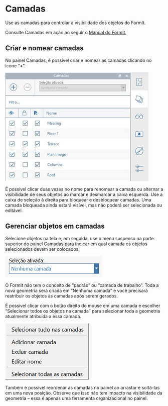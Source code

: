 # Camadas

Use as camadas para controlar a visibilidade dos objetos do FormIt.

Consulte Camadas em ação ao seguir o [Manual do FormIt.](https://windows.help.formit.autodesk.com/building-the-farnsworth-house/control-visibility-with-layers)

## Criar e nomear camadas

No painel Camadas, é possível criar e nomear as camadas clicando no ícone “**+**”.

![](../.gitbook/assets/layer-locking-image.jpg)

É possível clicar duas vezes no nome para renomear a camada ou alternar a visibilidade de seus objetos ao marcar e desmarcar a caixa esquerda. Use a caixa de seleção à direita para bloquear e desbloquear camadas. Uma camada bloqueada ainda estará visível, mas não poderá ser selecionada ou editável.

## Gerenciar objetos em camadas

Selecione objetos na tela e, em seguida, use o menu suspenso na parte superior do painel Camadas para indicar em qual camada os objetos selecionados devem ser colocados.

![](../.gitbook/assets/20191216-layers-panel-2.png)

O FormIt não tem o conceito de “padrão” ou “camada de trabalho”. Toda a nova geometria será criada em “Nenhuma camada” e você precisará reatribuir os objetos às camadas após serem gerados.

É possível clicar com o botão direito do mouse em uma camada e escolher “Selecionar todos os objetos na camada” para selecionar toda a geometria atualmente atribuída a essa camada.

![](../.gitbook/assets/20191216-layers-panel-3.png)

Também é possível reordenar as camadas no painel ao arrastar e soltá-las em uma nova posição. Observe que isso não tem impacto na visibilidade da geometria – essa é apenas uma ferramenta organizacional no painel.

